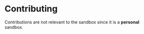 Contributing
======

Contributions are not relevant to the sandbox since it is a **personal** sandbox.
